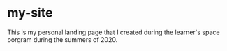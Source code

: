 # my-site

This is my personal landing page that I created during the learner's space porgram during the summers of 2020.
